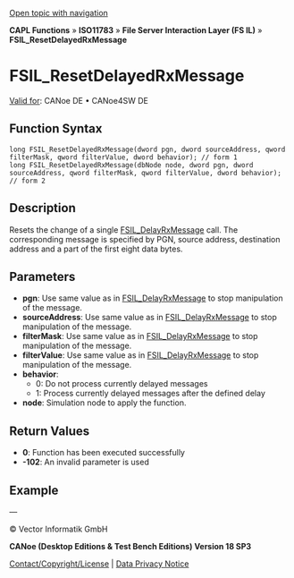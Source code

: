 [Open topic with navigation](../../../../../../CANoeDEFamily.htm#Topics/CAPLFunctions/ISO11783/ISOInteractionLayerFS/Functions/CAPLfunctionIso11783FSILResetDelayedRxMessage.md)

**CAPL Functions** » **ISO11783** » **File Server Interaction Layer (FS IL)** » **FSIL_ResetDelayedRxMessage**

# FSIL_ResetDelayedRxMessage

[Valid for](../../../../Shared/FeatureAvailability.md): CANoe DE • CANoe4SW DE

## Function Syntax

```plaintext
long FSIL_ResetDelayedRxMessage(dword pgn, dword sourceAddress, qword filterMask, qword filterValue, dword behavior); // form 1
long FSIL_ResetDelayedRxMessage(dbNode node, dword pgn, dword sourceAddress, qword filterMask, qword filterValue, dword behavior); // form 2
```

## Description

Resets the change of a single [FSIL_DelayRxMessage](CAPLfunctionIso11783FSILDelayRxMessage.md) call. The corresponding message is specified by PGN, source address, destination address and a part of the first eight data bytes.

## Parameters

- **pgn**: Use same value as in [FSIL_DelayRxMessage](CAPLfunctionIso11783FSILDelayRxMessage.md) to stop manipulation of the message.
- **sourceAddress**: Use same value as in [FSIL_DelayRxMessage](CAPLfunctionIso11783FSILDelayRxMessage.md) to stop manipulation of the message.
- **filterMask**: Use same value as in [FSIL_DelayRxMessage](CAPLfunctionIso11783FSILDelayRxMessage.md) to stop manipulation of the message.
- **filterValue**: Use same value as in [FSIL_DelayRxMessage](CAPLfunctionIso11783FSILDelayRxMessage.md) to stop manipulation of the message.
- **behavior**:
  - 0: Do not process currently delayed messages
  - 1: Process currently delayed messages after the defined delay
- **node**: Simulation node to apply the function.

## Return Values

- **0**: Function has been executed successfully
- **-102**: An invalid parameter is used

## Example

—

© Vector Informatik GmbH

**CANoe (Desktop Editions & Test Bench Editions) Version 18 SP3**

[Contact/Copyright/License](../../../../Shared/ContactCopyrightLicense.md) | [Data Privacy Notice](https://www.vector.com/int/en/company/get-info/privacy-policy/)